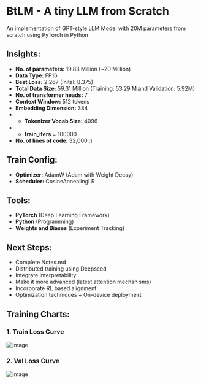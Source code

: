 # BtLM - A tiny LLM from Scratch

An implementation of GPT-style LLM Model with 20M parameters from scratch using PyTorch in Python

## Insights:
- **No. of parameters:** 19.83 Million (~20 Million)
- **Data Type:** FP16
- **Best Loss:** 2.267 (Inital: 8.375)
- **Total Data Size:** 59.31 Million (Training: 53.29 M and Validation: 5.92M)
- **No. of transformer heads:** 7
- **Context Window:** 512 tokens
- **Embedding Dimension:** 384
- - **Tokenizer Vocab Size:** 4096
- * **train_iters** = 100000
- **No. of lines of code:** 32,000 :)

## Train Config:
* **Optimizer:** AdamW (Adam with Weight Decay)
* **Scheduler:** CosineAnnealingLR

## Tools:
- **PyTorch** (Deep Learning Framework)
- **Python** (Programming)
- **Weights and Biases** (Experiment Tracking)

## Next Steps:
- Complete Notes.md
- Distributed training using Deepseed
- Integrate interpretability
- Make it more advanced (latest attention mechanisms)
- Incorporate RL based alignment
- Optimization techniques + On-device deployment

## Training Charts:
### 1. Train Loss Curve
![image](https://github.com/user-attachments/assets/7203a337-0b1a-49cb-b753-cab7b6d01d62)
### 2. Val Loss Curve
![image](https://github.com/user-attachments/assets/a0faf203-80c5-4b5c-ac02-e61aa42e5372)


